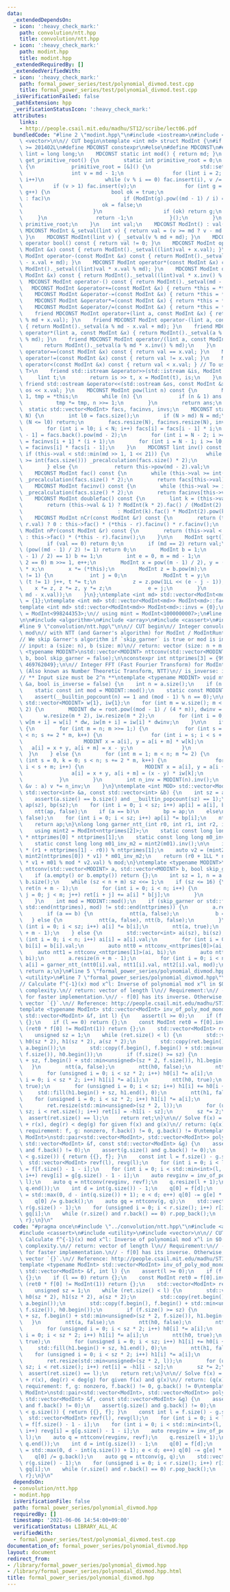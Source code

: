 ```yaml
---
data:
  _extendedDependsOn:
  - icon: ':heavy_check_mark:'
    path: convolution/ntt.hpp
    title: convolution/ntt.hpp
  - icon: ':heavy_check_mark:'
    path: modint.hpp
    title: modint.hpp
  _extendedRequiredBy: []
  _extendedVerifiedWith:
  - icon: ':heavy_check_mark:'
    path: formal_power_series/test/polynomial_divmod.test.cpp
    title: formal_power_series/test/polynomial_divmod.test.cpp
  _isVerificationFailed: false
  _pathExtension: hpp
  _verificationStatusIcon: ':heavy_check_mark:'
  attributes:
    links:
    - http://people.csail.mit.edu/madhu/ST12/scribe/lect06.pdf
  bundledCode: "#line 2 \"modint.hpp\"\n#include <iostream>\n#include <set>\n#include\
    \ <vector>\n\n// CUT begin\ntemplate <int md> struct ModInt {\n#if __cplusplus\
    \ >= 201402L\n#define MDCONST constexpr\n#else\n#define MDCONST\n#endif\n    using\
    \ lint = long long;\n    MDCONST static int mod() { return md; }\n    static int\
    \ get_primitive_root() {\n        static int primitive_root = 0;\n        if (!primitive_root)\
    \ {\n            primitive_root = [&]() {\n                std::set<int> fac;\n\
    \                int v = md - 1;\n                for (lint i = 2; i * i <= v;\
    \ i++)\n                    while (v % i == 0) fac.insert(i), v /= i;\n      \
    \          if (v > 1) fac.insert(v);\n                for (int g = 1; g < md;\
    \ g++) {\n                    bool ok = true;\n                    for (auto i\
    \ : fac)\n                        if (ModInt(g).pow((md - 1) / i) == 1) {\n  \
    \                          ok = false;\n                            break;\n \
    \                       }\n                    if (ok) return g;\n           \
    \     }\n                return -1;\n            }();\n        }\n        return\
    \ primitive_root;\n    }\n    int val;\n    MDCONST ModInt() : val(0) {}\n   \
    \ MDCONST ModInt &_setval(lint v) { return val = (v >= md ? v - md : v), *this;\
    \ }\n    MDCONST ModInt(lint v) { _setval(v % md + md); }\n    MDCONST explicit\
    \ operator bool() const { return val != 0; }\n    MDCONST ModInt operator+(const\
    \ ModInt &x) const { return ModInt()._setval((lint)val + x.val); }\n    MDCONST\
    \ ModInt operator-(const ModInt &x) const { return ModInt()._setval((lint)val\
    \ - x.val + md); }\n    MDCONST ModInt operator*(const ModInt &x) const { return\
    \ ModInt()._setval((lint)val * x.val % md); }\n    MDCONST ModInt operator/(const\
    \ ModInt &x) const { return ModInt()._setval((lint)val * x.inv() % md); }\n  \
    \  MDCONST ModInt operator-() const { return ModInt()._setval(md - val); }\n \
    \   MDCONST ModInt &operator+=(const ModInt &x) { return *this = *this + x; }\n\
    \    MDCONST ModInt &operator-=(const ModInt &x) { return *this = *this - x; }\n\
    \    MDCONST ModInt &operator*=(const ModInt &x) { return *this = *this * x; }\n\
    \    MDCONST ModInt &operator/=(const ModInt &x) { return *this = *this / x; }\n\
    \    friend MDCONST ModInt operator+(lint a, const ModInt &x) { return ModInt()._setval(a\
    \ % md + x.val); }\n    friend MDCONST ModInt operator-(lint a, const ModInt &x)\
    \ { return ModInt()._setval(a % md - x.val + md); }\n    friend MDCONST ModInt\
    \ operator*(lint a, const ModInt &x) { return ModInt()._setval(a % md * x.val\
    \ % md); }\n    friend MDCONST ModInt operator/(lint a, const ModInt &x) {\n \
    \       return ModInt()._setval(a % md * x.inv() % md);\n    }\n    MDCONST bool\
    \ operator==(const ModInt &x) const { return val == x.val; }\n    MDCONST bool\
    \ operator!=(const ModInt &x) const { return val != x.val; }\n    MDCONST bool\
    \ operator<(const ModInt &x) const { return val < x.val; } // To use std::map<ModInt,\
    \ T>\n    friend std::istream &operator>>(std::istream &is, ModInt &x) {\n   \
    \     lint t;\n        return is >> t, x = ModInt(t), is;\n    }\n    MDCONST\
    \ friend std::ostream &operator<<(std::ostream &os, const ModInt &x) { return\
    \ os << x.val; }\n    MDCONST ModInt pow(lint n) const {\n        ModInt ans =\
    \ 1, tmp = *this;\n        while (n) {\n            if (n & 1) ans *= tmp;\n \
    \           tmp *= tmp, n >>= 1;\n        }\n        return ans;\n    }\n\n  \
    \  static std::vector<ModInt> facs, facinvs, invs;\n    MDCONST static void _precalculation(int\
    \ N) {\n        int l0 = facs.size();\n        if (N > md) N = md;\n        if\
    \ (N <= l0) return;\n        facs.resize(N), facinvs.resize(N), invs.resize(N);\n\
    \        for (int i = l0; i < N; i++) facs[i] = facs[i - 1] * i;\n        facinvs[N\
    \ - 1] = facs.back().pow(md - 2);\n        for (int i = N - 2; i >= l0; i--) facinvs[i]\
    \ = facinvs[i + 1] * (i + 1);\n        for (int i = N - 1; i >= l0; i--) invs[i]\
    \ = facinvs[i] * facs[i - 1];\n    }\n    MDCONST lint inv() const {\n       \
    \ if (this->val < std::min(md >> 1, 1 << 21)) {\n            while (this->val\
    \ >= int(facs.size())) _precalculation(facs.size() * 2);\n            return invs[this->val].val;\n\
    \        } else {\n            return this->pow(md - 2).val;\n        }\n    }\n\
    \    MDCONST ModInt fac() const {\n        while (this->val >= int(facs.size()))\
    \ _precalculation(facs.size() * 2);\n        return facs[this->val];\n    }\n\
    \    MDCONST ModInt facinv() const {\n        while (this->val >= int(facs.size()))\
    \ _precalculation(facs.size() * 2);\n        return facinvs[this->val];\n    }\n\
    \    MDCONST ModInt doublefac() const {\n        lint k = (this->val + 1) / 2;\n\
    \        return (this->val & 1) ? ModInt(k * 2).fac() / (ModInt(2).pow(k) * ModInt(k).fac())\n\
    \                               : ModInt(k).fac() * ModInt(2).pow(k);\n    }\n\
    \    MDCONST ModInt nCr(const ModInt &r) const {\n        return (this->val <\
    \ r.val) ? 0 : this->fac() * (*this - r).facinv() * r.facinv();\n    }\n    MDCONST\
    \ ModInt nPr(const ModInt &r) const {\n        return (this->val < r.val) ? 0\
    \ : this->fac() * (*this - r).facinv();\n    }\n\n    ModInt sqrt() const {\n\
    \        if (val == 0) return 0;\n        if (md == 2) return val;\n        if\
    \ (pow((md - 1) / 2) != 1) return 0;\n        ModInt b = 1;\n        while (b.pow((md\
    \ - 1) / 2) == 1) b += 1;\n        int e = 0, m = md - 1;\n        while (m %\
    \ 2 == 0) m >>= 1, e++;\n        ModInt x = pow((m - 1) / 2), y = (*this) * x\
    \ * x;\n        x *= (*this);\n        ModInt z = b.pow(m);\n        while (y\
    \ != 1) {\n            int j = 0;\n            ModInt t = y;\n            while\
    \ (t != 1) j++, t *= t;\n            z = z.pow(1LL << (e - j - 1));\n        \
    \    x *= z, z *= z, y *= z;\n            e = j;\n        }\n        return ModInt(std::min(x.val,\
    \ md - x.val));\n    }\n};\ntemplate <int md> std::vector<ModInt<md>> ModInt<md>::facs\
    \ = {1};\ntemplate <int md> std::vector<ModInt<md>> ModInt<md>::facinvs = {1};\n\
    template <int md> std::vector<ModInt<md>> ModInt<md>::invs = {0};\n// using mint\
    \ = ModInt<998244353>;\n// using mint = ModInt<1000000007>;\n#line 3 \"convolution/ntt.hpp\"\
    \n\n#include <algorithm>\n#include <array>\n#include <cassert>\n#include <tuple>\n\
    #line 9 \"convolution/ntt.hpp\"\n\n// CUT begin\n// Integer convolution for arbitrary\
    \ mod\n// with NTT (and Garner's algorithm) for ModInt / ModIntRuntime class.\n\
    // We skip Garner's algorithm if `skip_garner` is true or mod is in `nttprimes`.\n\
    // input: a (size: n), b (size: m)\n// return: vector (size: n + m - 1)\ntemplate\
    \ <typename MODINT>\nstd::vector<MODINT> nttconv(std::vector<MODINT> a, std::vector<MODINT>\
    \ b, bool skip_garner = false);\n\nconstexpr int nttprimes[3] = {998244353, 167772161,\
    \ 469762049};\n\n// Integer FFT (Fast Fourier Transform) for ModInt class\n//\
    \ (Also known as Number Theoretic Transform, NTT)\n// is_inverse: inverse transform\n\
    // ** Input size must be 2^n **\ntemplate <typename MODINT> void ntt(std::vector<MODINT>\
    \ &a, bool is_inverse = false) {\n    int n = a.size();\n    if (n == 1) return;\n\
    \    static const int mod = MODINT::mod();\n    static const MODINT root = MODINT::get_primitive_root();\n\
    \    assert(__builtin_popcount(n) == 1 and (mod - 1) % n == 0);\n\n    static\
    \ std::vector<MODINT> w{1}, iw{1};\n    for (int m = w.size(); m < n / 2; m *=\
    \ 2) {\n        MODINT dw = root.pow((mod - 1) / (4 * m)), dwinv = 1 / dw;\n \
    \       w.resize(m * 2), iw.resize(m * 2);\n        for (int i = 0; i < m; i++)\
    \ w[m + i] = w[i] * dw, iw[m + i] = iw[i] * dwinv;\n    }\n\n    if (!is_inverse)\
    \ {\n        for (int m = n; m >>= 1;) {\n            for (int s = 0, k = 0; s\
    \ < n; s += 2 * m, k++) {\n                for (int i = s; i < s + m; i++) {\n\
    \                    MODINT x = a[i], y = a[i + m] * w[k];\n                 \
    \   a[i] = x + y, a[i + m] = x - y;\n                }\n            }\n      \
    \  }\n    } else {\n        for (int m = 1; m < n; m *= 2) {\n            for\
    \ (int s = 0, k = 0; s < n; s += 2 * m, k++) {\n                for (int i = s;\
    \ i < s + m; i++) {\n                    MODINT x = a[i], y = a[i + m];\n    \
    \                a[i] = x + y, a[i + m] = (x - y) * iw[k];\n                }\n\
    \            }\n        }\n        int n_inv = MODINT(n).inv();\n        for (auto\
    \ &v : a) v *= n_inv;\n    }\n}\ntemplate <int MOD> std::vector<ModInt<MOD>> nttconv_(const\
    \ std::vector<int> &a, const std::vector<int> &b) {\n    int sz = a.size();\n\
    \    assert(a.size() == b.size() and __builtin_popcount(sz) == 1);\n    std::vector<ModInt<MOD>>\
    \ ap(sz), bp(sz);\n    for (int i = 0; i < sz; i++) ap[i] = a[i], bp[i] = b[i];\n\
    \    ntt(ap, false);\n    if (a == b)\n        bp = ap;\n    else\n        ntt(bp,\
    \ false);\n    for (int i = 0; i < sz; i++) ap[i] *= bp[i];\n    ntt(ap, true);\n\
    \    return ap;\n}\nlong long garner_ntt_(int r0, int r1, int r2, int mod) {\n\
    \    using mint2 = ModInt<nttprimes[2]>;\n    static const long long m01 = 1LL\
    \ * nttprimes[0] * nttprimes[1];\n    static const long long m0_inv_m1 = ModInt<nttprimes[1]>(nttprimes[0]).inv();\n\
    \    static const long long m01_inv_m2 = mint2(m01).inv();\n\n    int v1 = (m0_inv_m1\
    \ * (r1 + nttprimes[1] - r0)) % nttprimes[1];\n    auto v2 = (mint2(r2) - r0 -\
    \ mint2(nttprimes[0]) * v1) * m01_inv_m2;\n    return (r0 + 1LL * nttprimes[0]\
    \ * v1 + m01 % mod * v2.val) % mod;\n}\ntemplate <typename MODINT>\nstd::vector<MODINT>\
    \ nttconv(std::vector<MODINT> a, std::vector<MODINT> b, bool skip_garner) {\n\
    \    if (a.empty() or b.empty()) return {};\n    int sz = 1, n = a.size(), m =\
    \ b.size();\n    while (sz < n + m) sz <<= 1;\n    if (sz <= 16) {\n        std::vector<MODINT>\
    \ ret(n + m - 1);\n        for (int i = 0; i < n; i++) {\n            for (int\
    \ j = 0; j < m; j++) ret[i + j] += a[i] * b[j];\n        }\n        return ret;\n\
    \    }\n    int mod = MODINT::mod();\n    if (skip_garner or std::find(std::begin(nttprimes),\
    \ std::end(nttprimes), mod) != std::end(nttprimes)) {\n        a.resize(sz), b.resize(sz);\n\
    \        if (a == b) {\n            ntt(a, false);\n            b = a;\n     \
    \   } else {\n            ntt(a, false), ntt(b, false);\n        }\n        for\
    \ (int i = 0; i < sz; i++) a[i] *= b[i];\n        ntt(a, true);\n        a.resize(n\
    \ + m - 1);\n    } else {\n        std::vector<int> ai(sz), bi(sz);\n        for\
    \ (int i = 0; i < n; i++) ai[i] = a[i].val;\n        for (int i = 0; i < m; i++)\
    \ bi[i] = b[i].val;\n        auto ntt0 = nttconv_<nttprimes[0]>(ai, bi);\n   \
    \     auto ntt1 = nttconv_<nttprimes[1]>(ai, bi);\n        auto ntt2 = nttconv_<nttprimes[2]>(ai,\
    \ bi);\n        a.resize(n + m - 1);\n        for (int i = 0; i < n + m - 1; i++)\
    \ a[i] = garner_ntt_(ntt0[i].val, ntt1[i].val, ntt2[i].val, mod);\n    }\n   \
    \ return a;\n}\n#line 5 \"formal_power_series/polynomial_divmod.hpp\"\n#include\
    \ <utility>\n#line 7 \"formal_power_series/polynomial_divmod.hpp\"\n\n// CUT begin\n\
    // Calculate f^{-1}(x) mod x^l: Inverse of polynomial mod x^l in $O(N \\log N)$\
    \ complexity.\n// return: vector of length l\n// Requirement:\n// - NTT-friendliness\
    \ for faster implementation.\n// - f[0] has its inverse. Otherwise, return empty\
    \ vector `{}`.\n// Reference: http://people.csail.mit.edu/madhu/ST12/scribe/lect06.pdf\n\
    template <typename ModInt> std::vector<ModInt> inv_of_poly_mod_monomial(const\
    \ std::vector<ModInt> &f, int l) {\n    assert(l >= 0);\n    if (f.empty()) return\
    \ {};\n    if (l == 0) return {};\n    const ModInt ret0 = f[0].inv();\n    if\
    \ (ret0 * f[0] != ModInt(1)) return {};\n    std::vector<ModInt> ret{ret0};\n\
    \    unsigned sz = 1;\n    while (ret.size() < l) {\n        std::vector<ModInt>\
    \ h0(sz * 2), h1(sz * 2), a(sz * 2);\n        std::copy(ret.begin(), ret.end(),\
    \ a.begin());\n        std::copy(f.begin(), f.begin() + std::min<unsigned>(sz,\
    \ f.size()), h0.begin());\n        if (f.size() >= sz) {\n            std::copy(f.begin()\
    \ + sz, f.begin() + std::min<unsigned>(sz * 2, f.size()), h1.begin());\n     \
    \   }\n        ntt(a, false);\n        ntt(h0, false);\n        ntt(h1, false);\n\
    \        for (unsigned i = 0; i < sz * 2; i++) h0[i] *= a[i];\n        for (unsigned\
    \ i = 0; i < sz * 2; i++) h1[i] *= a[i];\n        ntt(h0, true);\n        ntt(h1,\
    \ true);\n        for (unsigned i = 0; i < sz; i++) h1[i] += h0[i + sz];\n   \
    \     std::fill(h1.begin() + sz, h1.end(), 0);\n        ntt(h1, false);\n    \
    \    for (unsigned i = 0; i < sz * 2; i++) h1[i] *= a[i];\n        ntt(h1, true);\n\
    \        ret.resize(std::min<unsigned>(sz * 2, l));\n        for (unsigned i =\
    \ sz; i < ret.size(); i++) ret[i] = -h1[i - sz];\n        sz *= 2;\n    }\n  \
    \  assert(ret.size() == l);\n    return ret;\n}\n\n// Solve f(x) = g(x) * q(x)\
    \ + r(x), deg(r) < deg(g) for given f(x) and g(x)\n// return: (q(x), r(x))\n//\
    \ requirement: f, g: nonzero, f.back() != 0, g.back() != 0\ntemplate <typename\
    \ ModInt>\nstd::pair<std::vector<ModInt>, std::vector<ModInt>> polynomial_division(const\
    \ std::vector<ModInt> &f, const std::vector<ModInt> &g) {\n    assert(f.size()\
    \ and f.back() != 0);\n    assert(g.size() and g.back() != 0);\n    if (f.size()\
    \ < g.size()) { return {{}, f}; }\n    const int l = f.size() - g.size();\n  \
    \  std::vector<ModInt> revf(l), revg(l);\n    for (int i = 0; i < l; i++) revf[i]\
    \ = f[f.size() - 1 - i];\n    for (int i = 0; i < std::min<int>(l, g.size());\
    \ i++) revg[i] = g[g.size() - 1 - i];\n    auto revginv = inv_of_poly_mod_monomial(revg,\
    \ l);\n    auto q = nttconv(revginv, revf);\n    q.resize(l + 1);\n    std::reverse(q.begin(),\
    \ q.end());\n    int d = int(g.size()) - 1;\n    q[0] = f[d];\n    for (int e\
    \ = std::max(0, d - int(q.size()) + 1); e < d; e++) q[0] -= g[e] * q[d - e];\n\
    \    q[0] /= g.back();\n    auto gq = nttconv(g, q);\n    std::vector<ModInt>\
    \ r(g.size() - 1);\n    for (unsigned i = 0; i < r.size(); i++) r[i] = f[i] -\
    \ gq[i];\n    while (r.size() and r.back() == 0) r.pop_back();\n    return {q,\
    \ r};\n}\n"
  code: "#pragma once\n#include \"../convolution/ntt.hpp\"\n#include <algorithm>\n\
    #include <cassert>\n#include <utility>\n#include <vector>\n\n// CUT begin\n//\
    \ Calculate f^{-1}(x) mod x^l: Inverse of polynomial mod x^l in $O(N \\log N)$\
    \ complexity.\n// return: vector of length l\n// Requirement:\n// - NTT-friendliness\
    \ for faster implementation.\n// - f[0] has its inverse. Otherwise, return empty\
    \ vector `{}`.\n// Reference: http://people.csail.mit.edu/madhu/ST12/scribe/lect06.pdf\n\
    template <typename ModInt> std::vector<ModInt> inv_of_poly_mod_monomial(const\
    \ std::vector<ModInt> &f, int l) {\n    assert(l >= 0);\n    if (f.empty()) return\
    \ {};\n    if (l == 0) return {};\n    const ModInt ret0 = f[0].inv();\n    if\
    \ (ret0 * f[0] != ModInt(1)) return {};\n    std::vector<ModInt> ret{ret0};\n\
    \    unsigned sz = 1;\n    while (ret.size() < l) {\n        std::vector<ModInt>\
    \ h0(sz * 2), h1(sz * 2), a(sz * 2);\n        std::copy(ret.begin(), ret.end(),\
    \ a.begin());\n        std::copy(f.begin(), f.begin() + std::min<unsigned>(sz,\
    \ f.size()), h0.begin());\n        if (f.size() >= sz) {\n            std::copy(f.begin()\
    \ + sz, f.begin() + std::min<unsigned>(sz * 2, f.size()), h1.begin());\n     \
    \   }\n        ntt(a, false);\n        ntt(h0, false);\n        ntt(h1, false);\n\
    \        for (unsigned i = 0; i < sz * 2; i++) h0[i] *= a[i];\n        for (unsigned\
    \ i = 0; i < sz * 2; i++) h1[i] *= a[i];\n        ntt(h0, true);\n        ntt(h1,\
    \ true);\n        for (unsigned i = 0; i < sz; i++) h1[i] += h0[i + sz];\n   \
    \     std::fill(h1.begin() + sz, h1.end(), 0);\n        ntt(h1, false);\n    \
    \    for (unsigned i = 0; i < sz * 2; i++) h1[i] *= a[i];\n        ntt(h1, true);\n\
    \        ret.resize(std::min<unsigned>(sz * 2, l));\n        for (unsigned i =\
    \ sz; i < ret.size(); i++) ret[i] = -h1[i - sz];\n        sz *= 2;\n    }\n  \
    \  assert(ret.size() == l);\n    return ret;\n}\n\n// Solve f(x) = g(x) * q(x)\
    \ + r(x), deg(r) < deg(g) for given f(x) and g(x)\n// return: (q(x), r(x))\n//\
    \ requirement: f, g: nonzero, f.back() != 0, g.back() != 0\ntemplate <typename\
    \ ModInt>\nstd::pair<std::vector<ModInt>, std::vector<ModInt>> polynomial_division(const\
    \ std::vector<ModInt> &f, const std::vector<ModInt> &g) {\n    assert(f.size()\
    \ and f.back() != 0);\n    assert(g.size() and g.back() != 0);\n    if (f.size()\
    \ < g.size()) { return {{}, f}; }\n    const int l = f.size() - g.size();\n  \
    \  std::vector<ModInt> revf(l), revg(l);\n    for (int i = 0; i < l; i++) revf[i]\
    \ = f[f.size() - 1 - i];\n    for (int i = 0; i < std::min<int>(l, g.size());\
    \ i++) revg[i] = g[g.size() - 1 - i];\n    auto revginv = inv_of_poly_mod_monomial(revg,\
    \ l);\n    auto q = nttconv(revginv, revf);\n    q.resize(l + 1);\n    std::reverse(q.begin(),\
    \ q.end());\n    int d = int(g.size()) - 1;\n    q[0] = f[d];\n    for (int e\
    \ = std::max(0, d - int(q.size()) + 1); e < d; e++) q[0] -= g[e] * q[d - e];\n\
    \    q[0] /= g.back();\n    auto gq = nttconv(g, q);\n    std::vector<ModInt>\
    \ r(g.size() - 1);\n    for (unsigned i = 0; i < r.size(); i++) r[i] = f[i] -\
    \ gq[i];\n    while (r.size() and r.back() == 0) r.pop_back();\n    return {q,\
    \ r};\n}\n"
  dependsOn:
  - convolution/ntt.hpp
  - modint.hpp
  isVerificationFile: false
  path: formal_power_series/polynomial_divmod.hpp
  requiredBy: []
  timestamp: '2021-06-06 14:54:00+09:00'
  verificationStatus: LIBRARY_ALL_AC
  verifiedWith:
  - formal_power_series/test/polynomial_divmod.test.cpp
documentation_of: formal_power_series/polynomial_divmod.hpp
layout: document
redirect_from:
- /library/formal_power_series/polynomial_divmod.hpp
- /library/formal_power_series/polynomial_divmod.hpp.html
title: formal_power_series/polynomial_divmod.hpp
---
```

